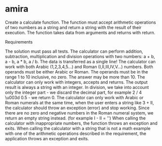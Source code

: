 # amira
Create a calculate function. The function must accept arithmetic operations of two numbers as a string and return a string with the result of their execution.
The function takes data from arguments and returns with return.

Requirements

The solution must pass all tests.
The calculator can perform addition, subtraction, multiplication and division operations with two numbers: a + b, a - b, a * b, a / b. The data is transferred as a single line!
The calculator can work with both Arabic (1,2,3,4,5…) and Roman (I,II,III,IV,V…) numbers. Both operands must be either Arabic or Roman.
The operands must be in the range 1 to 10 inclusive, no zero. The answer may be more than 10.
The calculator can only work with integers, accepts and returns.
The output result is always a string with an integer. In division, we take into account only the integer part - we discard the decimal part, for example 2 / 4 \u003d 0.5 - we return 0.
The calculator can only work with Arabic or Roman numerals at the same time, when the user enters a string like 3 + II, the calculator should throw an exception (error) and stop working.
Since there are no zero and negative numbers in the Roman numeral system, we return an empty string instead. (for example I - II = '')
When calling the calculator with inappropriate numbers, the function throws an exception and exits.
When calling the calculator with a string that is not a math example with one of the arithmetic operations described in the requirement, the application throws an exception and exits.
